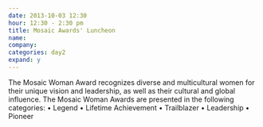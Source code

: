 ```yaml
---
date: 2013-10-03 12:30
hour: 12:30 - 2:30 pm
title: Mosaic Awards' Luncheon
name: 
company:
categories: day2
expand: y 
---
```

The Mosaic Woman Award recognizes diverse and multicultural women for their unique vision and leadership, as well as their cultural and global influence. The Mosaic Woman Awards are presented in the following categories:• Legend • Lifetime Achievement • Trailblazer • Leadership • Pioneer